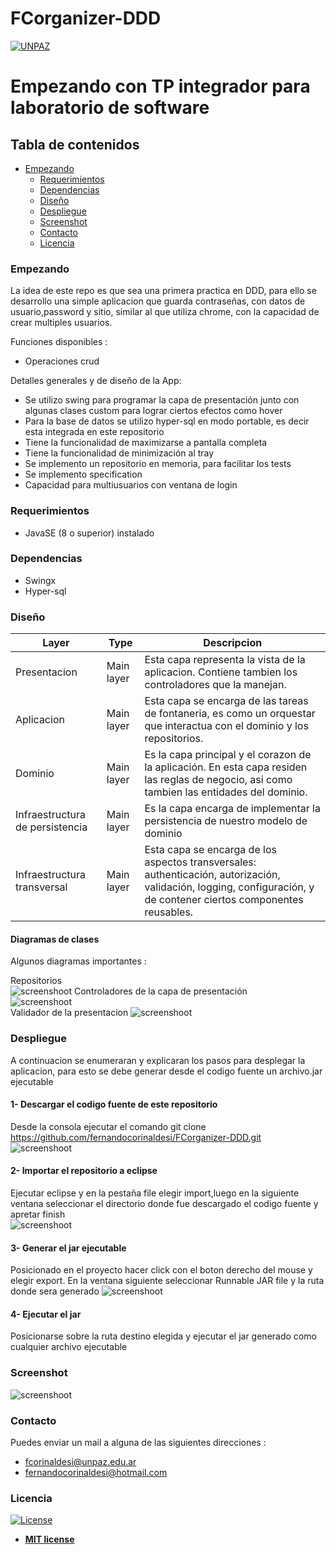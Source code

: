# FCorganizer-DDD
<a href="http://www.unpaz.edu.ar"><img src="https://www.unpaz.edu.ar/sites/default/files/unpaz_0.png" title="FVCproductions" alt="UNPAZ"></a>

# Empezando con TP integrador para laboratorio de software

## Tabla de contenidos
- [Empezando](#Empezando)
  - [Requerimientos](#Requerimientos)
  - [Dependencias](#Dependencias)
  - [Diseño](#Diseño)  
  - [Despliegue](#Despliegue)
  - [Screenshot](#Screenshot)
  - [Contacto](#Contacto)
  - [Licencia](#Licencia)
 

### Empezando
La idea de este repo es que sea una primera practica en DDD, para ello se desarrollo una simple aplicacion que guarda contraseñas, con datos de usuario,password y sitio, similar al que utiliza chrome, con la capacidad de crear multiples usuarios.

Funciones disponibles :
* Operaciones crud

Detalles generales y de diseño de la App:  
* Se utilizo swing para programar la capa de presentación junto con algunas clases custom para lograr ciertos efectos como hover
* Para la base de datos se utilizo hyper-sql en modo portable, es decir esta integrada en este repositorio
* Tiene la funcionalidad de maximizarse a pantalla completa
* Tiene la funcionalidad de minimización al tray
* Se implemento un repositorio en memoria, para facilitar los tests
* Se implemento specification
* Capacidad para multiusuarios con ventana de login



### Requerimientos 

 - JavaSE  (8 o superior) instalado

### Dependencias 

 - Swingx
 - Hyper-sql

### Diseño   

Layer     | Type   | Descripcion
--------------------- | -------------------- | ---------------------  
Presentacion | Main layer | Esta capa representa la vista de la aplicacion. Contiene tambien los controladores que la manejan.
Aplicacion | Main layer | Esta capa se encarga de las tareas de fontaneria, es como un orquestar que interactua con el dominio y los repositorios.
Dominio | Main layer | Es la capa principal y el corazon de la aplicación. En esta capa residen las reglas de negocio, asi como tambien las entidades del dominio.
Infraestructura de persistencia| Main layer | Es la capa encarga de implementar la persistencia de nuestro modelo de dominio
Infraestructura transversal| Main layer | Esta capa se encarga de los aspectos transversales: authenticación, autorización, validación, logging, configuración, y de contener ciertos componentes reusables.

#### Diagramas de clases  
Algunos diagramas importantes : 

Repositorios  
![screenshoot](https://i.ibb.co/BcvSrQd/repository-spec-inmem.jpg)
Controladores de la capa de presentación  
![screenshoot](https://i.ibb.co/7QG5Szp/presentationjpg.jpg)  
Validador de la presentacion
![screenshoot](https://i.ibb.co/z6ZvqgJ/front-validator.jpg) 

### Despliegue
A continuacion se enumeraran y explicaran los pasos para desplegar la aplicacion, para esto se debe generar desde el codigo fuente un archivo.jar ejecutable

#### 1- Descargar el codigo fuente de este repositorio  
Desde la consola ejecutar el comando git clone https://github.com/fernandocorinaldesi/FCorganizer-DDD.git  
![screenshoot](https://i.ibb.co/VNPLVjy/consoleclone.jpg) 

#### 2- Importar el repositorio a eclipse  
Ejecutar eclipse  y en la pestaña file elegir import,luego en la siguiente ventana seleccionar el directorio donde fue descargado el codigo fuente y apretar finish  
![screenshoot](https://i.ibb.co/wQS59tR/paso2.jpg)


#### 3- Generar el jar ejecutable  
Posicionado en el proyecto hacer click con el boton derecho del mouse y elegir export. En la ventana siguiente seleccionar Runnable JAR file y la ruta donde sera generado
![screenshoot](https://i.ibb.co/kmczCkk/runjar.jpg)

#### 4- Ejecutar el jar  
Posicionarse sobre la ruta destino elegida y ejecutar el jar generado como cualquier archivo ejecutable  

### Screenshot
![screenshoot](https://i.ibb.co/rdZvCzq/fc.jpg)  

### Contacto

Puedes enviar un mail a alguna de las siguientes direcciones : 

- fcorinaldesi@unpaz.edu.ar
- fernandocorinaldesi@hotmail.com

### Licencia

[![License](http://img.shields.io/:license-mit-blue.svg?style=flat-square)](http://badges.mit-license.org)

- **[MIT license](http://opensource.org/licenses/mit-license.php)**

